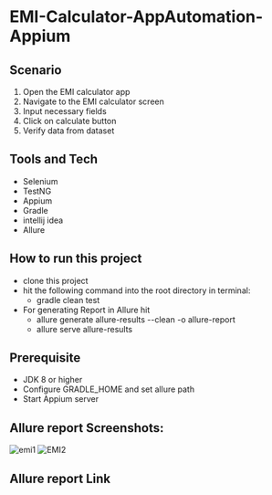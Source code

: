 # EMI-Calculator-AppAutomation-Appium




## Scenario
1. Open the EMI calculator app 
2. Navigate to the EMI calculator screen
3. Input necessary fields
4. Click on calculate button 
5. Verify data from dataset
   

## Tools and Tech
- Selenium
- TestNG
- Appium
- Gradle
- intellij idea 
- Allure


## How to run this project
- clone this project
- hit the following command into the root directory in terminal:
  - gradle clean test
- For generating Report in Allure hit
  - allure generate allure-results --clean -o allure-report
  - allure serve allure-results        
 

## Prerequisite
- JDK 8 or higher
- Configure GRADLE_HOME and set allure path
- Start Appium server

## Allure report Screenshots:
![emi1](https://user-images.githubusercontent.com/42008531/222921660-949f102b-0527-4476-8f59-4b86e3095351.jpg)
![EMI2](https://user-images.githubusercontent.com/42008531/222921670-02d1a92c-e0d7-4a39-8c09-7afbbb2df217.jpg)




## Allure report Link





